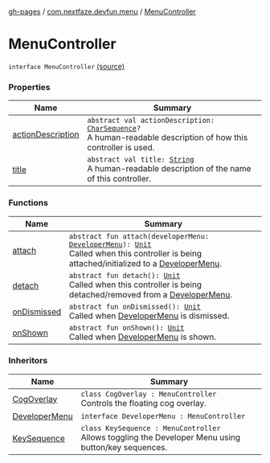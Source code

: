 [gh-pages](../../index.md) / [com.nextfaze.devfun.menu](../index.md) / [MenuController](.)

# MenuController

`interface MenuController` [(source)](https://github.com/NextFaze/dev-fun/tree/master/devfun-menu/src/main/java/com/nextfaze/devfun/menu/DeveloperMenu.kt#L38)

### Properties

| Name | Summary |
|---|---|
| [actionDescription](action-description.md) | `abstract val actionDescription: `[`CharSequence`](https://kotlinlang.org/api/latest/jvm/stdlib/kotlin/-char-sequence/index.html)`?`<br>A human-readable description of how this controller is used. |
| [title](title.md) | `abstract val title: `[`String`](https://kotlinlang.org/api/latest/jvm/stdlib/kotlin/-string/index.html)<br>A human-readable description of the name of this controller. |

### Functions

| Name | Summary |
|---|---|
| [attach](attach.md) | `abstract fun attach(developerMenu: `[`DeveloperMenu`](../-developer-menu/index.md)`): `[`Unit`](https://kotlinlang.org/api/latest/jvm/stdlib/kotlin/-unit/index.html)<br>Called when this controller is being attached/initialized to a [DeveloperMenu](../-developer-menu/index.md). |
| [detach](detach.md) | `abstract fun detach(): `[`Unit`](https://kotlinlang.org/api/latest/jvm/stdlib/kotlin/-unit/index.html)<br>Called when this controller is being detached/removed from a [DeveloperMenu](../-developer-menu/index.md). |
| [onDismissed](on-dismissed.md) | `abstract fun onDismissed(): `[`Unit`](https://kotlinlang.org/api/latest/jvm/stdlib/kotlin/-unit/index.html)<br>Called when [DeveloperMenu](../-developer-menu/index.md) is dismissed. |
| [onShown](on-shown.md) | `abstract fun onShown(): `[`Unit`](https://kotlinlang.org/api/latest/jvm/stdlib/kotlin/-unit/index.html)<br>Called when [DeveloperMenu](../-developer-menu/index.md) is shown. |

### Inheritors

| Name | Summary |
|---|---|
| [CogOverlay](../../com.nextfaze.devfun.menu.controllers/-cog-overlay/index.md) | `class CogOverlay : MenuController`<br>Controls the floating cog overlay. |
| [DeveloperMenu](../-developer-menu/index.md) | `interface DeveloperMenu : MenuController` |
| [KeySequence](../../com.nextfaze.devfun.menu.controllers/-key-sequence/index.md) | `class KeySequence : MenuController`<br>Allows toggling the Developer Menu using button/key sequences. |
